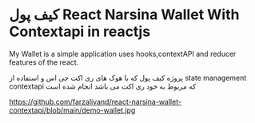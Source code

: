 # کیف پول React Narsina Wallet With Contextapi in reactjs

My Wallet is a simple application uses hooks,contextAPI and reducer features of the react.

 پروژه کیف پول که با هوک های ری اکت جی اس و استفاده از state management contextapi که مربوط به خود ری اکت می باشد انجام شده است

https://github.com/farzalivand/react-narsina-wallet-contextapi/blob/main/demo-wallet.jpg
